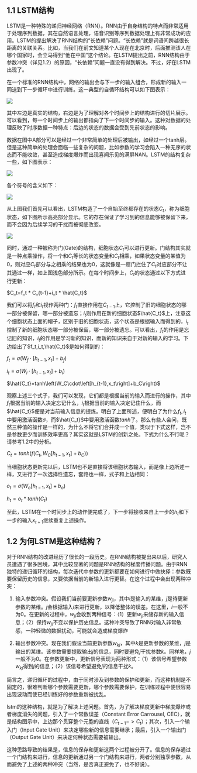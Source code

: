 ## 1.1 LSTM结构
LSTM是一种特殊的递归神经网络（RNN）。RNN由于自身结构的特点而非常适用于处理序列数据，其在自然语言处理，语音识别等序列数据处理上有非常成功的应用。LSTM的提出解决了RNN结构的“长依赖”问题。“长依赖”就是词语间跨越很长距离的关联关系。比如，当我们在前文知道某个人现在在北京时，后面推测该人在哪个国家时，会立马得到“他在中国”这个结论。在LSTM提出之前，RNN结构由于参数冲突（详见1.2）的原因，“长依赖”问题一直没有得到解决。不过，好在LSTM出现了。

在一个标准的RNN结构中，网络的输出会与下一步的输入组合，形成新的输入一同送到下一步循环中进行训练。这一典型的自循环结构可以如下图表示：

![](https://ai-studio-static-online.cdn.bcebos.com/0fcdb6c5e1ef4e688e403a20a41863d487503258de5c471ea14e16b6be25e425)

其中左边是真实的结构，右边是为了理解对各个时间步上的结构进行的切片展示。可以看到，每一个时间步上的输出都指向了下一个时间步的输入。这种对数据的处理反映了时序数据一种特点：后边的状态的数据会受到先前状态的影响。

数据在图中A部分可以是经过一个非常简单的处理后被输出，如经过一个tanh层。但是这种简单的处理会面临一些复杂的问题，比如参数的学习会陷入一种无序的状态而不能收敛，甚至造成梯度爆炸而出现喜闻乐见的满屏NAN。LSTM的结构复杂一些，如下图表示：

![](https://ai-studio-static-online.cdn.bcebos.com/b4b509dd74284320a954fef46015eaf47994ec6d21024bca8f4fe062e8dd763f)

各个符号的含义如下：

![](https://ai-studio-static-online.cdn.bcebos.com/c10af4f60e574478a1148b9c326ab3c978af261b590d420189088ec43958b3bd)

从上图我们首先可以看出，LSTM构造了一个自始至终都存在的状态$C_t$，称为细胞状态，如下图所示高亮部分显示。它的存在保证了学习到的信息能够被保留下来，而不会因为后续学习的干扰而被彻底改变。

![](https://ai-studio-static-online.cdn.bcebos.com/cd278551320b4745bdcf5292ed4b438d276c1ca08dc74695a42b15e3e01e70bd)

同时，通过一种被称为门(Gate)的结构，细胞状态$C_t$可以进行更新。门结构其实就是一种点乘操作，将一个和$C_t$等长的状态变量和$C_t$相乘，如果状态变量的某值为0，则对应$C_t$部分与之相乘的结果也为0，这就像是一扇门拦住了$C_t$对应部分不让其通过一样，如上图浅色部分所示。在每个时间步上，$C_t$的状态通过以下方式进行更新：

$C_t=f_t * C_{t-1}+i_t * \hat{C_t}$

我们可以将$f_t$和$i_t$视作两种门：$f_t$直接作用在$C_{t-1}$上，它控制了旧的细胞状态的哪一部分被保留，哪一部分被遗忘；$i_t$则作用在新的细胞状态$\hat{C_t}$上，注意这个细胞状态上面的帽子，区别于旧的细胞状态，这个状态是根据输入而得到的，$i_t$控制了新的细胞状态哪一部分被保留，哪一部分被遗忘。可以看出，$f_t$的作用是忘记旧的知识，$i_t$的作用是学习新的知识，而新的知识来自于对新的输入的学习。下边给出了$f_t,i_t,\hat{C_t}$是如何得到的：

$f_t = \sigma\left(W_f\cdot\left[h_{t-1},x_t\right]+b_f\right)$

$i_t = \sigma\left(W_i\cdot\left[h_{t-1},x_t\right]+b_i\right)$

$\hat{C_t}=tanh\left(W_C\cdot\left[h_{t-1},x_t\right]+b_C\right)$

观察上述三个式子，我们可以发现，它们都是根据当前的输入而进行的操作，其中$f_t$根据当前的输入决定忘记什么，$i_t$根据当前的输入决定记住什么，而$\hat{C_t}$便是对当前输入信息的提炼。明白了上面所述，便明白了为什么$f_t,i_t$中要用激活函数$\sigma$，而$\hat{C_t}$中要用激活函数$tanh$了。那么有些人会问，既然三种值的操作是一样的，为什么不将它们合并成一个值，类似于下式这样，岂不是参数更少而训练效率更高？其实这就是LSTM的创新之处。下式为什么不行呢？请参考1.2中的分析。

$C_t=tanh\left(f\left(C_t,W_C\left[h_{t-1},x_t\right]+b_C\right)\right)$

当细胞状态更新完以后，LSTM也不是直接将该细胞状态输入，而是像上边所述一样，又进行了一次选择性遗忘，套路也一样，式子和上边相同：

$o_t = \sigma\left(W_o\left[h_{t-1},x_t\right]+b_o\right)$

$h_t = o_t * tanh\left(C_t\right)$

至此，LSTM在一个时间步上的动作便完成了，下一步将接收来自上一步的$h_t$和下一步的输入$x_{t+1}$继续重复上述操作。

## 1.2 为何LSTM是这种结构？
对于RNN结构的改进经历了很长的一段历史。在RNN结构被提出来以后，研究人员遭遇了很多困境，其中比较显著的问题是RNN结构的梯度传播问题。由于RNN独特的递归循环的结构，每次迭代中参数的更新都要在如何进行中做抉择：参数既要保留历史的信息，又要依据当前的新输入进行更替。在这个过程中会出现两种冲突：

1. 输入参数冲突。假设我们当前要更新参数$w_{ji}$，其中$i$是输入的某维，$j$是待更新参数的某维。$j$会根据输入$i$来进行更新，以降低整体的误差。在这里，$i$一般不为0。在更新的过程中，$w_{ji}$会收到两种信号：（1）更新$w_{ji}$来储存新的输入信息；（2）保持$w_{ji}$不变以保护历史信息。这种冲突导致了RNN对输入非常敏感，一种轻微的数据扰动，可能就会造成梯度爆炸

2. 输出参数冲突。现在我们假设当前更新参数$w_{kj}$，其中$k$是更新参数的某维，$j$是输出的某维。该参数需要提取输出$j$的信息，同时要避免$j$干扰参数$k$。同样地，$j$一般不为0。在参数更新中，更新信号表现为两种形式：（1）该信号希望参数$w_{kj}$得到$j$的信息；（2）该信号希望避免$j$的信息干扰$k$。

简言之，递归循环的过程中，由于同时涉及到参数的保护和更新，而这种机制是不固定的，很难判断哪个参数需要更新，哪个参数需要保护，在训练过程中便很容易出现波动而使已经训练好的参数重新被扰乱。

lstm的这种结构，就是为了解决上述问题。首先，为了解决梯度更新中梯度爆炸或者梯度消失的问题，引入了一个常数误差（Constant Error Carrousel, CEC），就是结构图示中，上边那个贯穿整个元胞的直线（$C_{t-1}->C_t$）；其次，引入一个输入门（Input Gate Unit）来决定哪些新的信息需要继承；最后，引入一个输出门（Output Gate Unit）来决定何种状态需要被输出。

这种思路导致的结果是，信息的保存和更新这两个过程被分开了。信息的保存通过一个门结构来进行，信息的更新通过另一个门结构来进行，两者分别独享参数，从而避免了上述的两种冲突（当然，是否真正避免了，也不好说）。
